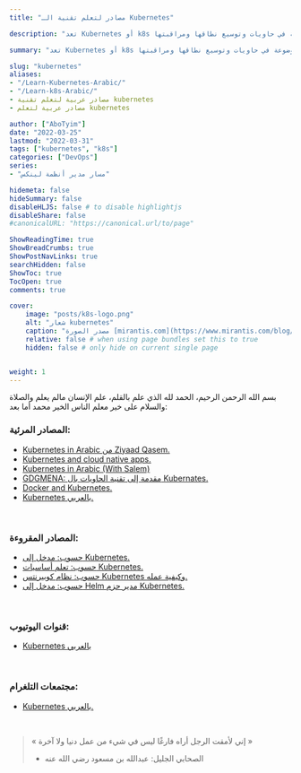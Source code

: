 ```yaml
---
title: "مصادر لتعلم تقنية الـ Kubernetes"

description: "تعد Kubernetes أو k8s حلاً مفتوح المصدر يعمل على التشغيل الآلي لنشر التطبيقات الموضوعة في حاويات وتوسيع نطاقها ومراقبتها."

summary: "تعد Kubernetes أو k8s حلاً مفتوح المصدر يعمل على التشغيل الآلي لنشر التطبيقات الموضوعة في حاويات وتوسيع نطاقها ومراقبتها."

slug: "kubernetes"
aliases: 
- "/Learn-Kubernetes-Arabic/"
- "/Learn-k8s-Arabic/"
- مصادر عربية لتعلم تقنية kubernetes
- مصادر عربية لتعلم kubernetes

author: ["AboTyim"]
date: "2022-03-25"
lastmod: "2022-03-31"
tags: ["kubernetes", "k8s"]
categories: ["DevOps"]
series: 
- "مسار مدير أنظمة لينكس"

hidemeta: false
hideSummary: false
disableHLJS: false # to disable highlightjs
disableShare: false
#canonicalURL: "https://canonical.url/to/page"

ShowReadingTime: true
ShowBreadCrumbs: true
ShowPostNavLinks: true
searchHidden: false
ShowToc: true
TocOpen: true
comments: true

cover:
    image: "posts/k8s-logo.png"
    alt: "شعار kubernetes"
    caption: "مصدر الصورة [mirantis.com](https://www.mirantis.com/blog/introduction-to-yaml-creating-a-kubernetes-deployment/)"
    relative: false # when using page bundles set this to true
    hidden: false # only hide on current single page


weight: 1
---
```




بسم الله الرحمن الرحيم، الحمد لله الذي علم بالقلم، علم الإنسان مالم يعلم والصلاة والسلام على خير معلم الناس الخير محمد أما بعد:



### المصادر المرئية:

- [Kubernetes in Arabic من Ziyaad Qasem.](https://www.youtube.com/playlist?list=PLCsn73jgrZ7cfrxxA5NU65G90-v9k8otq)
- [Kubernetes and cloud native apps.](https://www.youtube.com/playlist?list=PLD-8BxYdf6QlGKoNQoxzPURQYKjVnls0k)
- [Kubernetes in Arabic (With Salem)](https://www.youtube.com/playlist?list=PLRUBR7bRwCwE3jgAgo3IHVpwHzS0NKhhG)
- [GDGMENA: مقدمة إلى تقنية الحاويات بال Kubernates.](https://www.youtube.com/watch?v=zvYmxUPuJyM)
- [Docker and Kubernetes.](https://www.youtube.com/watch?v=PrusdhS2lmo)
- [Kubernetes بالعربي.](https://www.youtube.com/playlist?list=PLX1bW_GeBRhDCHijCrMO5F-oHg52rRBpl)

<br>

### المصادر المقروءة:

- [حسوب: مدخل إلى Kubernetes.](https://academy.hsoub.com/devops/cloud-computing/%D9%85%D8%AF%D8%AE%D9%84-%D8%A5%D9%84%D9%89-kubernetes-r467/)
- [حسوب: تعلم أساسيات Kubernetes.](https://academy.hsoub.com/devops/cloud-computing/%D8%AA%D8%B9%D9%84%D9%85-%D8%A3%D8%B3%D8%A7%D8%B3%D9%8A%D8%A7%D8%AA-kubernetes-r468/)
- [حسوب: نظام كوبيرنتس Kubernetes وكيفية عمله.](https://academy.hsoub.com/devops/cloud-computing/%D9%86%D8%B8%D8%A7%D9%85-%D9%83%D9%88%D8%A8%D9%8A%D8%B1%D9%86%D8%AA%D8%B3-kubernetes-%D9%88%D9%83%D9%8A%D9%81%D9%8A%D8%A9-%D8%B9%D9%85%D9%84%D9%87-r598/)
- [حسوب: مدخل إلى Helm مدير حزم Kubernetes.](https://academy.hsoub.com/devops/cloud-computing/%D9%85%D8%AF%D8%AE%D9%84-%D8%A5%D9%84%D9%89-helm-%D9%85%D8%AF%D9%8A%D8%B1-%D8%AD%D8%B2%D9%85-kubernetes-r470/)

<br>


### قنوات اليوتيوب:

- [Kubernetes بالعربي](https://www.youtube.com/channel/UCdsl5KATIPh9dThQM09PAdg)

<br>

### مجتمعات التلغرام:

- [Kubernetes بالعربي.](https://t.me/k8saraby)

<br>

> « إني لأمقت الرجل أراه فارغًا ليس في شيء من عمل دنيا ولا آخرة »
>
> * الصحابي الجليل: عبدالله بن مسعود رضي الله عنه
